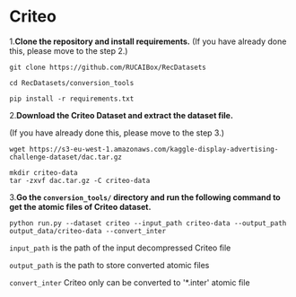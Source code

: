# Criteo

1.**Clone the repository and install requirements.** 
(If you have already done this, please move to the step 2.)

```
git clone https://github.com/RUCAIBox/RecDatasets

cd RecDatasets/conversion_tools

pip install -r requirements.txt
```

2.**Download the Criteo Dataset and extract the dataset file.**

(If you have already done this, please move to the step 3.)

```
wget https://s3-eu-west-1.amazonaws.com/kaggle-display-advertising-challenge-dataset/dac.tar.gz

mkdir criteo-data
tar -zxvf dac.tar.gz -C criteo-data
```

3.**Go the ``conversion_tools/`` directory 
and run the following command to get the atomic files of Criteo dataset.**

```
python run.py --dataset criteo --input_path criteo-data --output_path output_data/criteo-data --convert_inter
```

`input_path` is the path of the input decompressed Criteo file

`output_path` is the path to store converted atomic files

`convert_inter` Criteo only can be converted to '*.inter' atomic file
